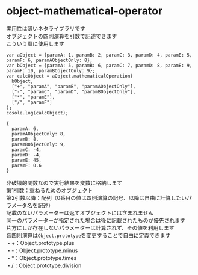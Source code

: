 # object-mathematical-operator

実用性は薄いネタライブラリです  
オブジェクトの四則演算を引数で記述できます  
こういう風に使用します

~~~
var aObject = {paramA: 1, paramB: 2, paramC: 3, paramD: 4, paramE: 5, paramF: 6, paramAObjectOnly: 8};
var bObject = {paramA: 5, paramB: 6, paramC: 7, paramD: 8, paramE: 9, paramF: 10, paramBObjectOnly: 9};
var calcObject = aObject.mathematicalOperation(
  bObject,
  ["+", "paramA", "paramB", "paramAObjectOnly"],
  ["-", "paramC", "paramD", "paramBObjectOnly"],
  ["*", "paramE"],
  ["/", "paramF"]
);
cosole.log(calcObject);
~~~
~~~
{
  paramA: 6,
  paramAObjectOnly: 8,
  paramB: 8,
  paramBObjectOnly: 9,
  paramC: -4,
  paramD: -4,
  paramE: 45,
  paramF: 0.6
}
~~~
非破壊的関数なので実行結果を変数に格納します  
第1引数：重ねるためのオブジェクト  
第2引数以降：配列（0番目の値は四則演算の記号、以降は自由に計算したいパラメータ名を記述）  
記載のないパラメーターは返すオブジェクトには含まれません  
同一のパラメーターが指定された場合は後に記載されたものが優先されます  
片方にしか存在しないパラメーターは計算されず、その値を利用します  
各四則演算は`Object.prototype`を変更することで自由に定義できます  
・+：Object.prototype.plus  
・-：Object.prototype.minus  
・*：Object.prototype.times  
・/：Object.prototype.division

